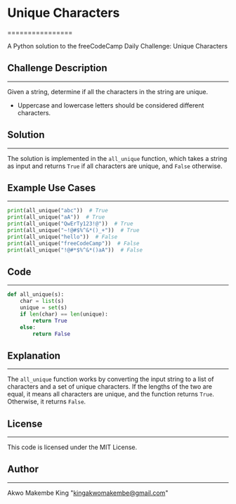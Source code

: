 # Unique Characters
================

A Python solution to the freeCodeCamp Daily Challenge: Unique Characters

## Challenge Description
-------------------------

Given a string, determine if all the characters in the string are unique.

* Uppercase and lowercase letters should be considered different characters.

## Solution
------------

The solution is implemented in the `all_unique` function, which takes a string as input and returns `True` if all characters are unique, and `False` otherwise.

## Example Use Cases
--------------------

```python
print(all_unique("abc"))  # True
print(all_unique("aA"))  # True
print(all_unique("QwErTy123!@"))  # True
print(all_unique("~!@#$%^&*()_+"))  # True
print(all_unique("hello"))  # False
print(all_unique("freeCodeCamp"))  # False
print(all_unique("!@#*$%^&*()aA"))  # False
```

## Code
------

```python
def all_unique(s):
    char = list(s)
    unique = set(s)
    if len(char) == len(unique):
        return True
    else:
        return False
```

## Explanation
-------------

The `all_unique` function works by converting the input string to a list of characters and a set of unique characters. If the lengths of the two are equal, it means all characters are unique, and the function returns `True`. Otherwise, it returns `False`.

## License
-------

This code is licensed under the MIT License.

## Author
-------

Akwo Makembe King "kingakwomakembe@gmail.com"